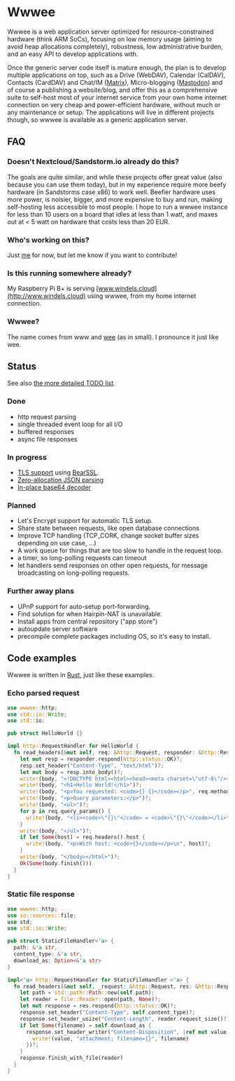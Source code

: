 # Wwwee

Wwwee is a web application server optimized for resource-constrained hardware (think ARM SoCs), focusing on low memory usage (aiming to avoid heap allocations completely), robustness, low administrative burden, and an easy API to develop applications with.

Once the generic server code itself is mature enough, the plan is to develop multiple applications on top, such as a Drive (WebDAV), Calendar (CalDAV), Contacts (CardDAV) and Chat/IM ([Matrix](https://matrix.org)), Micro-blogging ([Mastodon](https:://mastodon.social)) and of course a publishing a website/blog, and offer this as a comprehensive suite to self-host most of your internet service from your own home internet connection on very cheap and power-efficient hardware, without much or any maintenance or setup. The applications will live in different projects though, so wwwee is available as a generic application server.

## FAQ

### Doesn't Nextcloud/Sandstorm.io already do this?

The goals are quite similar, and while these projects offer great value (also because you can use them today), but in my experience require more beefy hardware (in Sandstorms case x86) to work well. Beefier hardware uses more power, is noisier, bigger, and more expensive to buy and run, making self-hosting less accessible to most people. I hope to run a wwwee instance for less than 10 users on a board that idles at less than 1 watt, and maxes out at < 5 watt on hardware that costs less than 20 EUR.

### Who's working on this?

Just [me](https://github.com/bwindels) for now, but let me know if you want to contribute!

### Is this running somewhere already?

My Raspberry Pi B+ is serving [www.windels.cloud](http://www.windels.cloud) using wwwee, from my home internet connection.

### Wwwee?

The name comes from www and [wee](https://www.merriam-webster.com/dictionary/wee) (as in small). I pronounce it just like wee.

## Status

See also [the more detailed TODO list](doc/TODO.md).

### Done

 - http request parsing
 - single threaded event loop for all I/O
 - buffered responses
 - async file responses

### In progress

 - [TLS support](https://github.com/bwindels/wwwee/commits/tls) using [BearSSL](https://bearssl.org/).
 - [Zero-allocation JSON parsing](/bwindels/json-parser-noalloc-rs)
 - [In-place base64 decoder](https://gist.github.com/bwindels/777a1b5b13cd54bcd67dca3c925ca7bb)

### Planned

 - Let's Encrypt support for automatic TLS setup.
 - Share state between requests, like open database connections
 - Improve TCP handling (TCP_CORK, change socket buffer sizes depending on use case, ...)
 - A work queue for things that are too slow to handle in the request loop.
 - a timer, so long-polling requests can timeout
 - let handlers send responses on other open requests,
   for message broadcasting on long-polling requests.

### Further away plans

 - UPnP support for auto-setup port-forwarding.
 - Find solution for when Hairpin-NAT is unavailable.
 - Install apps from central repository ("app store")
 - autoupdate server software
 - precompile complete packages including OS, so it's easy to install. 

## Code examples

Wwwee is written in [Rust](https://www.rust-lang.org/), just like these examples.

### Echo parsed request

```rust
use wwwee::http;
use std::io::Write;
use std::io;

pub struct HelloWorld {}

impl http::RequestHandler for HelloWorld {
  fn read_headers(&mut self, req: &http::Request, responder: &http::Responder) -> io::Result<Option<http::Response>> {
    let mut resp = responder.respond(http::status::OK)?;
    resp.set_header("Content-Type", "text/html")?;
    let mut body = resp.into_body()?;
    write!(body, "<!DOCTYPE html><html><head><meta charset=\"utf-8\"/></head><body>")?;
    write!(body, "<h1>Hello World!</h1>")?;
    write!(body, "<p>You requested: <code>{} {}</code></p>", req.method(), req.url())?;
    write!(body, "<p>Query parameters:</p>")?;
    write!(body, "<ul>")?;
    for p in req.query_params() {
      write!(body, "<li><code>\"{}\"</code> = <code>\"{}\"</code></li>", p.name, p.value)?;
    }
    write!(body, "</ul>")?;
    if let Some(host) = req.headers().host {
      write!(body, "<p>With host: <code>{}</code></p>\n", host)?;
    }
    write!(body, "</body></html>")?;
    Ok(Some(body.finish()))
  }
}
```

### Static file response

```rust
use wwwee::http;
use io::sources::file;
use std;
use std::io::Write;

pub struct StaticFileHandler<'a> {
  path: &'a str,
  content_type: &'a str,
  download_as: Option<&'a str>
}

impl<'a> http::RequestHandler for StaticFileHandler <'a> {
  fn read_headers(&mut self, _request: &http::Request, res: &http::Responder) -> std::io::Result<Option<http::Response>> {
    let path = std::path::Path::new(self.path);
    let reader = file::Reader::open(path, None)?;
    let mut response = res.respond(http::status::OK)?;
    response.set_header("Content-Type", self.content_type)?;
    response.set_header_usize("Content-Length", reader.request_size()?)?;
    if let Some(filename) = self.download_as {
      response.set_header_writer("Content-Disposition", |ref mut value| {
        write!(value, "attachment; filename={}", filename)
      })?;
    }
    response.finish_with_file(reader)
  }
}

```
